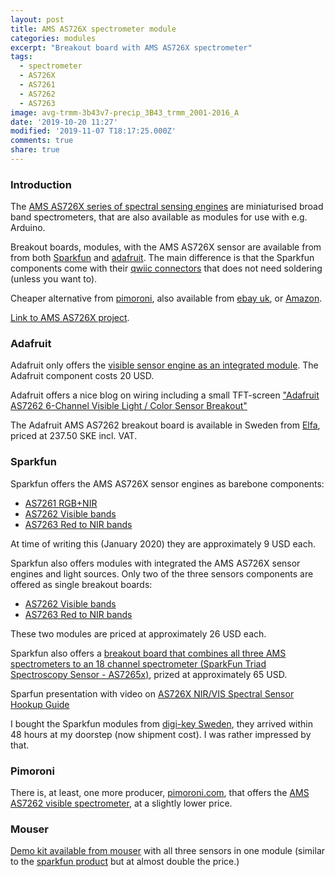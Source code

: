 ```yaml
---
layout: post
title: AMS AS726X spectrometer module
categories: modules
excerpt: "Breakout board with AMS AS726X spectrometer"
tags:
  - spectrometer
  - AS726X
  - AS7261
  - AS7262
  - AS7263
image: avg-trmm-3b43v7-precip_3B43_trmm_2001-2016_A
date: '2019-10-20 11:27'
modified: '2019-11-07 T18:17:25.000Z'
comments: true
share: true
---
```


### Introduction

The [AMS AS726X series of spectral sensing engines](https://ams.com/AS7261) are miniaturised broad band spectrometers, that are also available as modules for use with e.g. Arduino.

Breakout boards, modules, with the AMS AS726X sensor are available from from both [Sparkfun](../../sensors/sensors-AS726X-spectrometer/) and [adafruit](../../sensors/sensors-AS726X-spectrometer/). The main difference is that the Sparkfun components come with their [qwiic connectors](https://www.sparkfun.com/qwiic) that does not need soldering (unless you want to).

Cheaper alternative from [pimoroni](https://shop.pimoroni.com/products/as7262-6-channel-spectral-sensor-spectrometer-breakout), also available from [ebay uk](https://www.ebay.co.uk/itm/143307220364), or [Amazon](https://www.amazon.co.uk/AS7262-6-channel-Spectral-Spectrometer-Breakout/dp/B07RCGKNPQ).

[Link to AMS AS726X project](../../projects/project-AS726X-spectrometer/).

### Adafruit

Adafruit only offers the [visible sensor engine as an integrated module](https://www.adafruit.com/product/3779). The Adafruit component costs 20 USD.

Adafruit offers a nice blog on wiring including a small TFT-screen ["Adafruit AS7262 6-Channel Visible Light / Color Sensor Breakout"](https://blog.adafruit.com/2018/03/29/new-product-adafruit-as7262-6-channel-visible-light-color-sensor-breakout/)

The Adafruit AMS AS7262 breakout board is available in Sweden from [Elfa](https://www.elfa.se/sv/as7262-koppling-till-sensor-foer-synligt-ljus-och-faerg-3v-adafruit-3779/p/30139177?channel=b2c&price_gs=237.5&wt_mc=se.cse.gshop.sv.-&source=googleps&ext_cid=shgooaqsesv-blcss&kw=%7Bkeyword%7D&&gclid=Cj0KCQiA-4nuBRCnARIsAHwyuPqSPZTEjfoprswfdB8c7i0HC-y9g0DKSvoAV360DCei4QqBRgstdysaAlipEALw_wcB), priced at 237.50 SKE incl. VAT.

### Sparkfun

Sparkfun offers the AMS AS726X sensor engines as barebone components:

- [AS7261 RGB+NIR](https://www.sparkfun.com/products/15490)
- [AS7262 Visible bands](https://www.sparkfun.com/products/15491)
- [AS7263 Red to NIR bands](https://www.sparkfun.com/products/15492)

At time of writing this (January 2020) they are approximately 9 USD each.

Sparkfun also offers modules with integrated the AMS AS726X sensor engines and light sources. Only two of the three sensors components are offered as single breakout boards:

- [AS7262 Visible bands](https://www.sparkfun.com/products/14347)
- [AS7263 Red to NIR bands](https://www.sparkfun.com/products/14351)

These two modules are priced at approximately 26 USD each.

Sparkfun also offers a [breakout board that combines all three AMS spectrometers to an 18 channel spectrometer (SparkFun Triad Spectroscopy Sensor - AS7265x)](https://www.sparkfun.com/products/15050), prized at approximately 65 USD.

Sparfun presentation with video on
[AS726X NIR/VIS Spectral Sensor Hookup Guide](https://learn.sparkfun.com/tutorials/as726x-nirvi?_ga=2.211969364.15411215.1573062302-739318782.1573062302)

I bought the Sparkfun modules from [digi-key Sweden](https://www.digikey.se), they arrived within 48 hours at my doorstep (now shipment cost). I was rather impressed by that.

### Pimoroni

There is, at least, one more producer, [pimoroni.com](https://pimoroni.com), that offers the [AMS AS7262 visible spectrometer](https://shop.pimoroni.com/products/as7262-6-channel-spectral-sensor-spectrometer-breakout), at a slightly lower price.

### Mouser

[Demo kit available from mouser](https://www.mouser.se/ProductDetail/ams/AS7265X-DEMO-KIT-V30?qs=sGAEpiMZZMt6ebhnBMWiDOYh%2FMrMJUWru3SwCgM89GEEPBr%252BOZV9NQ%3D%3D) with all three sensors in one module (similar to the [sparkfun product](https://www.sparkfun.com/products/15050) but at almost double the price.)
